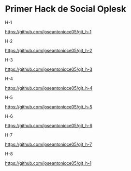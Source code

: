 
# Primer Hack de Social Oplesk

H-1

https://github.com/joseantonioce05/git_h-1

H-2

https://github.com/joseantonioce05/git_h-2

H-3

https://github.com/joseantonioce05/git_h-3

H-4

https://github.com/joseantonioce05/git_h-4

H-5

https://github.com/joseantonioce05/git_h-5

H-6

https://github.com/joseantonioce05/git_h-6

H-7

https://github.com/joseantonioce05/git_h-7

H-8

https://github.com/joseantonioce05/git_h-1
